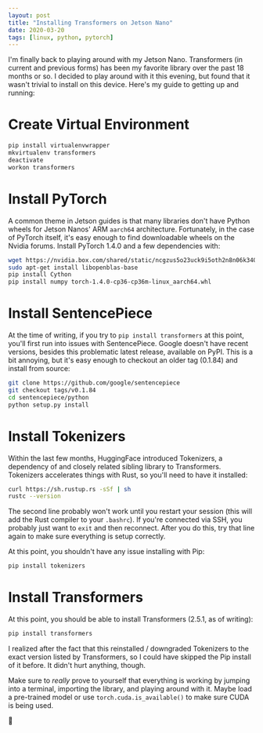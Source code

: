 ```yaml
---
layout: post
title: "Installing Transformers on Jetson Nano"
date: 2020-03-20
tags: [linux, python, pytorch]
---
```


I'm finally back to playing around with my Jetson Nano. Transformers (in current and previous forms) has been my favorite library over the past 18 months or so. I decided to play around with it this evening, but found that it wasn't trivial to install on this device. Here's my guide to getting up and running:

# Create Virtual Environment

```bash
pip install virtualenvwrapper
mkvirtualenv transformers
deactivate
workon transformers
```

# Install PyTorch

A common theme in Jetson guides is that many libraries don't have Python wheels for Jetson Nanos' ARM `aarch64` architecture. Fortunately, in the case of PyTorch itself, it's easy enough to find downloadable wheels on the Nvidia forums. Install PyTorch 1.4.0 and a few dependencies with:

```bash
wget https://nvidia.box.com/shared/static/ncgzus5o23uck9i5oth2n8n06k340l6k.whl -O torch-1.4.0-cp36-cp36m-linux_aarch64.whl
sudo apt-get install libopenblas-base
pip install Cython
pip install numpy torch-1.4.0-cp36-cp36m-linux_aarch64.whl
```

# Install SentencePiece

At the time of writing, if you try to `pip install transformers` at this point, you'll first run into issues with SentencePiece. Google doesn't have recent versions, besides this problematic latest release, available on PyPI. This is a bit annoying, but it's easy enough to checkout an older tag (0.1.84) and install from source:

```bash
git clone https://github.com/google/sentencepiece
git checkout tags/v0.1.84
cd sentencepiece/python
python setup.py install
```

# Install Tokenizers

Within the last few months, HuggingFace introduced Tokenizers, a dependency of and closely related sibling library to Transformers. Tokenizers accelerates things with Rust, so you'll need to have it installed:

```bash
curl https://sh.rustup.rs -sSf | sh
rustc --version
```

The second line probably won't work until you restart your session (this will add the Rust compiler to your `.bashrc`). If you're connected via SSH, you probably just want to `exit` and then reconnect. After you do this, try that line again to make sure everything is setup correctly.

At this point, you shouldn't have any issue installing with Pip:

```bash
pip install tokenizers
```

# Install Transformers

At this point, you should be able to install Transformers (2.5.1, as of writing):

```bash
pip install transformers
```

I realized after the fact that this reinstalled / downgraded Tokenizers to the exact version listed by Transformers, so I could have skipped the Pip install of it before. It didn't hurt anything, though.

Make sure to _really_ prove to yourself that everything is working by jumping into a terminal, importing the library, and playing around with it. Maybe load a pre-trained model or use `torch.cuda.is_available()` to make sure CUDA is being used.

🚀
